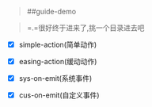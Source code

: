 > ##guide-demo 

> =.=很好终于进来了,挑一个目录进去吧

- [x] simple-action(简单动作)
- [x] easing-action(缓动动作)
- [x] sys-on-emit(系统事件)
- [x] cus-on-emit(自定义事件)




